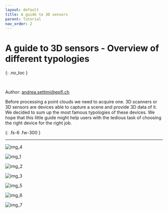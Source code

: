 ```yaml
---
layout: default
title: A guide to 3D sensors
parent: Tutorial
nav_order: 2
---
```


# A guide to 3D sensors - Overview of different typologies
{: .no_toc }

<br />

Author: [andrea.settimi@epfl.ch](andrea.settimi@epfl.ch)

Before processing a point clouds we need to acquire one. 3D scanners or 3D sensors are devices able to capture a scene and provide 3D data of it. We decided to sum up the most famous typologies of these devices. We hope that this little guide might help users with the tedious task of choosing the right device for the right job.

{: .fs-6 .fw-300 }

---

![img_4](https://github.com/ibois-epfl/Cockroach-documentation/blob/docu-alpha/img/20210725_layout_range_finder.png?raw=true)


![img_1](https://github.com/ibois-epfl/Cockroach-documentation/blob/docu-alpha/img/20210725_layout_LiDAR_not_solid.png?raw=true)


![img_2](https://github.com/ibois-epfl/Cockroach-documentation/blob/docu-alpha/img/20210725_layout_LiDAR_rgb.png?raw=true)


![img_3](https://github.com/ibois-epfl/Cockroach-documentation/blob/docu-alpha/img/20210725_layout_LiDAR_solid.png?raw=true)


![img_5](https://github.com/ibois-epfl/Cockroach-documentation/blob/docu-alpha/img/20210725_layout_structure_light.png?raw=true)


![img_6](https://github.com/ibois-epfl/Cockroach-documentation/blob/docu-alpha/img/20210725_layout_US.png?raw=true)


![img_7](https://github.com/ibois-epfl/Cockroach-documentation/blob/docu-alpha/img/20210725_stereo_camera.png?raw=true)

